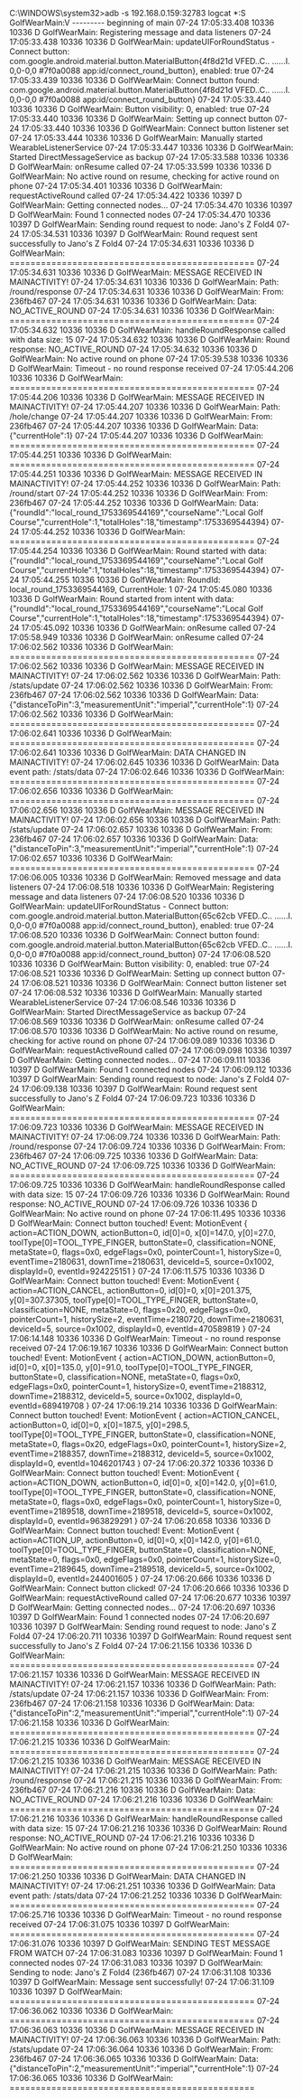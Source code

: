 C:\WINDOWS\system32>adb -s 192.168.0.159:32783 logcat \*:S GolfWearMain:V
--------- beginning of main
07-24 17:05:33.408 10336 10336 D GolfWearMain: Registering message and data listeners
07-24 17:05:33.438 10336 10336 D GolfWearMain: updateUIForRoundStatus - Connect button: com.google.android.material.button.MaterialButton{4f8d21d VFED..C.. ......I. 0,0-0,0 #7f0a0088 app:id/connect_round_button}, enabled: true
07-24 17:05:33.439 10336 10336 D GolfWearMain: Connect button found: com.google.android.material.button.MaterialButton{4f8d21d VFED..C.. ......I. 0,0-0,0 #7f0a0088 app:id/connect_round_button}
07-24 17:05:33.440 10336 10336 D GolfWearMain: Button visibility: 0, enabled: true
07-24 17:05:33.440 10336 10336 D GolfWearMain: Setting up connect button
07-24 17:05:33.440 10336 10336 D GolfWearMain: Connect button listener set
07-24 17:05:33.444 10336 10336 D GolfWearMain: Manually started WearableListenerService
07-24 17:05:33.447 10336 10336 D GolfWearMain: Started DirectMessageService as backup
07-24 17:05:33.588 10336 10336 D GolfWearMain: onResume called
07-24 17:05:33.599 10336 10336 D GolfWearMain: No active round on resume, checking for active round on phone
07-24 17:05:34.401 10336 10336 D GolfWearMain: requestActiveRound called
07-24 17:05:34.422 10336 10397 D GolfWearMain: Getting connected nodes...
07-24 17:05:34.470 10336 10397 D GolfWearMain: Found 1 connected nodes
07-24 17:05:34.470 10336 10397 D GolfWearMain: Sending round request to node: Jano's Z Fold4
07-24 17:05:34.531 10336 10397 D GolfWearMain: Round request sent successfully to Jano's Z Fold4
07-24 17:05:34.631 10336 10336 D GolfWearMain: ===============================================
07-24 17:05:34.631 10336 10336 D GolfWearMain: MESSAGE RECEIVED IN MAINACTIVITY!
07-24 17:05:34.631 10336 10336 D GolfWearMain: Path: /round/response
07-24 17:05:34.631 10336 10336 D GolfWearMain: From: 236fb467
07-24 17:05:34.631 10336 10336 D GolfWearMain: Data: NO_ACTIVE_ROUND
07-24 17:05:34.631 10336 10336 D GolfWearMain: ===============================================
07-24 17:05:34.632 10336 10336 D GolfWearMain: handleRoundResponse called with data size: 15
07-24 17:05:34.632 10336 10336 D GolfWearMain: Round response: NO_ACTIVE_ROUND
07-24 17:05:34.632 10336 10336 D GolfWearMain: No active round on phone
07-24 17:05:39.538 10336 10336 D GolfWearMain: Timeout - no round response received
07-24 17:05:44.206 10336 10336 D GolfWearMain: ===============================================
07-24 17:05:44.206 10336 10336 D GolfWearMain: MESSAGE RECEIVED IN MAINACTIVITY!
07-24 17:05:44.207 10336 10336 D GolfWearMain: Path: /hole/change
07-24 17:05:44.207 10336 10336 D GolfWearMain: From: 236fb467
07-24 17:05:44.207 10336 10336 D GolfWearMain: Data: {"currentHole":1}
07-24 17:05:44.207 10336 10336 D GolfWearMain: ===============================================
07-24 17:05:44.251 10336 10336 D GolfWearMain: ===============================================
07-24 17:05:44.251 10336 10336 D GolfWearMain: MESSAGE RECEIVED IN MAINACTIVITY!
07-24 17:05:44.252 10336 10336 D GolfWearMain: Path: /round/start
07-24 17:05:44.252 10336 10336 D GolfWearMain: From: 236fb467
07-24 17:05:44.252 10336 10336 D GolfWearMain: Data: {"roundId":"local_round_1753369544169","courseName":"Local Golf Course","currentHole":1,"totalHoles":18,"timestamp":1753369544394}
07-24 17:05:44.252 10336 10336 D GolfWearMain: ===============================================
07-24 17:05:44.254 10336 10336 D GolfWearMain: Round started with data: {"roundId":"local_round_1753369544169","courseName":"Local Golf Course","currentHole":1,"totalHoles":18,"timestamp":1753369544394}
07-24 17:05:44.255 10336 10336 D GolfWearMain: RoundId: local_round_1753369544169, CurrentHole: 1
07-24 17:05:45.080 10336 10336 D GolfWearMain: Round started from intent with data: {"roundId":"local_round_1753369544169","courseName":"Local Golf Course","currentHole":1,"totalHoles":18,"timestamp":1753369544394}
07-24 17:05:45.092 10336 10336 D GolfWearMain: onResume called
07-24 17:05:58.949 10336 10336 D GolfWearMain: onResume called
07-24 17:06:02.562 10336 10336 D GolfWearMain: ===============================================
07-24 17:06:02.562 10336 10336 D GolfWearMain: MESSAGE RECEIVED IN MAINACTIVITY!
07-24 17:06:02.562 10336 10336 D GolfWearMain: Path: /stats/update
07-24 17:06:02.562 10336 10336 D GolfWearMain: From: 236fb467
07-24 17:06:02.562 10336 10336 D GolfWearMain: Data: {"distanceToPin":3,"measurementUnit":"imperial","currentHole":1}
07-24 17:06:02.562 10336 10336 D GolfWearMain: ===============================================
07-24 17:06:02.641 10336 10336 D GolfWearMain: ===============================================
07-24 17:06:02.641 10336 10336 D GolfWearMain: DATA CHANGED IN MAINACTIVITY!
07-24 17:06:02.645 10336 10336 D GolfWearMain: Data event path: /stats/data
07-24 17:06:02.646 10336 10336 D GolfWearMain: ===============================================
07-24 17:06:02.656 10336 10336 D GolfWearMain: ===============================================
07-24 17:06:02.656 10336 10336 D GolfWearMain: MESSAGE RECEIVED IN MAINACTIVITY!
07-24 17:06:02.656 10336 10336 D GolfWearMain: Path: /stats/update
07-24 17:06:02.657 10336 10336 D GolfWearMain: From: 236fb467
07-24 17:06:02.657 10336 10336 D GolfWearMain: Data: {"distanceToPin":3,"measurementUnit":"imperial","currentHole":1}
07-24 17:06:02.657 10336 10336 D GolfWearMain: ===============================================
07-24 17:06:06.005 10336 10336 D GolfWearMain: Removed message and data listeners
07-24 17:06:08.518 10336 10336 D GolfWearMain: Registering message and data listeners
07-24 17:06:08.520 10336 10336 D GolfWearMain: updateUIForRoundStatus - Connect button: com.google.android.material.button.MaterialButton{65c62cb VFED..C.. ......I. 0,0-0,0 #7f0a0088 app:id/connect_round_button}, enabled: true
07-24 17:06:08.520 10336 10336 D GolfWearMain: Connect button found: com.google.android.material.button.MaterialButton{65c62cb VFED..C.. ......I. 0,0-0,0 #7f0a0088 app:id/connect_round_button}
07-24 17:06:08.520 10336 10336 D GolfWearMain: Button visibility: 0, enabled: true
07-24 17:06:08.521 10336 10336 D GolfWearMain: Setting up connect button
07-24 17:06:08.521 10336 10336 D GolfWearMain: Connect button listener set
07-24 17:06:08.532 10336 10336 D GolfWearMain: Manually started WearableListenerService
07-24 17:06:08.546 10336 10336 D GolfWearMain: Started DirectMessageService as backup
07-24 17:06:08.569 10336 10336 D GolfWearMain: onResume called
07-24 17:06:08.570 10336 10336 D GolfWearMain: No active round on resume, checking for active round on phone
07-24 17:06:09.089 10336 10336 D GolfWearMain: requestActiveRound called
07-24 17:06:09.098 10336 10397 D GolfWearMain: Getting connected nodes...
07-24 17:06:09.111 10336 10397 D GolfWearMain: Found 1 connected nodes
07-24 17:06:09.112 10336 10397 D GolfWearMain: Sending round request to node: Jano's Z Fold4
07-24 17:06:09.138 10336 10397 D GolfWearMain: Round request sent successfully to Jano's Z Fold4
07-24 17:06:09.723 10336 10336 D GolfWearMain: ===============================================
07-24 17:06:09.723 10336 10336 D GolfWearMain: MESSAGE RECEIVED IN MAINACTIVITY!
07-24 17:06:09.724 10336 10336 D GolfWearMain: Path: /round/response
07-24 17:06:09.724 10336 10336 D GolfWearMain: From: 236fb467
07-24 17:06:09.725 10336 10336 D GolfWearMain: Data: NO_ACTIVE_ROUND
07-24 17:06:09.725 10336 10336 D GolfWearMain: ===============================================
07-24 17:06:09.725 10336 10336 D GolfWearMain: handleRoundResponse called with data size: 15
07-24 17:06:09.726 10336 10336 D GolfWearMain: Round response: NO_ACTIVE_ROUND
07-24 17:06:09.726 10336 10336 D GolfWearMain: No active round on phone
07-24 17:06:11.495 10336 10336 D GolfWearMain: Connect button touched! Event: MotionEvent { action=ACTION_DOWN, actionButton=0, id[0]=0, x[0]=147.0, y[0]=27.0, toolType[0]=TOOL_TYPE_FINGER, buttonState=0, classification=NONE, metaState=0, flags=0x0, edgeFlags=0x0, pointerCount=1, historySize=0, eventTime=2180631, downTime=2180631, deviceId=5, source=0x1002, displayId=0, eventId=924225151 }
07-24 17:06:11.575 10336 10336 D GolfWearMain: Connect button touched! Event: MotionEvent { action=ACTION_CANCEL, actionButton=0, id[0]=0, x[0]=201.375, y[0]=307.37305, toolType[0]=TOOL_TYPE_FINGER, buttonState=0, classification=NONE, metaState=0, flags=0x20, edgeFlags=0x0, pointerCount=1, historySize=2, eventTime=2180720, downTime=2180631, deviceId=5, source=0x1002, displayId=0, eventId=470589819 }
07-24 17:06:14.148 10336 10336 D GolfWearMain: Timeout - no round response received
07-24 17:06:19.167 10336 10336 D GolfWearMain: Connect button touched! Event: MotionEvent { action=ACTION_DOWN, actionButton=0, id[0]=0, x[0]=135.0, y[0]=91.0, toolType[0]=TOOL_TYPE_FINGER, buttonState=0, classification=NONE, metaState=0, flags=0x0, edgeFlags=0x0, pointerCount=1, historySize=0, eventTime=2188312, downTime=2188312, deviceId=5, source=0x1002, displayId=0, eventId=689419708 }
07-24 17:06:19.214 10336 10336 D GolfWearMain: Connect button touched! Event: MotionEvent { action=ACTION_CANCEL, actionButton=0, id[0]=0, x[0]=187.5, y[0]=298.5, toolType[0]=TOOL_TYPE_FINGER, buttonState=0, classification=NONE, metaState=0, flags=0x20, edgeFlags=0x0, pointerCount=1, historySize=2, eventTime=2188357, downTime=2188312, deviceId=5, source=0x1002, displayId=0, eventId=1046201743 }
07-24 17:06:20.372 10336 10336 D GolfWearMain: Connect button touched! Event: MotionEvent { action=ACTION_DOWN, actionButton=0, id[0]=0, x[0]=142.0, y[0]=61.0, toolType[0]=TOOL_TYPE_FINGER, buttonState=0, classification=NONE, metaState=0, flags=0x0, edgeFlags=0x0, pointerCount=1, historySize=0, eventTime=2189518, downTime=2189518, deviceId=5, source=0x1002, displayId=0, eventId=963829291 }
07-24 17:06:20.658 10336 10336 D GolfWearMain: Connect button touched! Event: MotionEvent { action=ACTION_UP, actionButton=0, id[0]=0, x[0]=142.0, y[0]=61.0, toolType[0]=TOOL_TYPE_FINGER, buttonState=0, classification=NONE, metaState=0, flags=0x0, edgeFlags=0x0, pointerCount=1, historySize=0, eventTime=2189645, downTime=2189518, deviceId=5, source=0x1002, displayId=0, eventId=244001605 }
07-24 17:06:20.666 10336 10336 D GolfWearMain: Connect button clicked!
07-24 17:06:20.666 10336 10336 D GolfWearMain: requestActiveRound called
07-24 17:06:20.677 10336 10397 D GolfWearMain: Getting connected nodes...
07-24 17:06:20.697 10336 10397 D GolfWearMain: Found 1 connected nodes
07-24 17:06:20.697 10336 10397 D GolfWearMain: Sending round request to node: Jano's Z Fold4
07-24 17:06:20.711 10336 10397 D GolfWearMain: Round request sent successfully to Jano's Z Fold4
07-24 17:06:21.156 10336 10336 D GolfWearMain: ===============================================
07-24 17:06:21.157 10336 10336 D GolfWearMain: MESSAGE RECEIVED IN MAINACTIVITY!
07-24 17:06:21.157 10336 10336 D GolfWearMain: Path: /stats/update
07-24 17:06:21.157 10336 10336 D GolfWearMain: From: 236fb467
07-24 17:06:21.158 10336 10336 D GolfWearMain: Data: {"distanceToPin":2,"measurementUnit":"imperial","currentHole":1}
07-24 17:06:21.158 10336 10336 D GolfWearMain: ===============================================
07-24 17:06:21.215 10336 10336 D GolfWearMain: ===============================================
07-24 17:06:21.215 10336 10336 D GolfWearMain: MESSAGE RECEIVED IN MAINACTIVITY!
07-24 17:06:21.215 10336 10336 D GolfWearMain: Path: /round/response
07-24 17:06:21.215 10336 10336 D GolfWearMain: From: 236fb467
07-24 17:06:21.216 10336 10336 D GolfWearMain: Data: NO_ACTIVE_ROUND
07-24 17:06:21.216 10336 10336 D GolfWearMain: ===============================================
07-24 17:06:21.216 10336 10336 D GolfWearMain: handleRoundResponse called with data size: 15
07-24 17:06:21.216 10336 10336 D GolfWearMain: Round response: NO_ACTIVE_ROUND
07-24 17:06:21.216 10336 10336 D GolfWearMain: No active round on phone
07-24 17:06:21.250 10336 10336 D GolfWearMain: ===============================================
07-24 17:06:21.250 10336 10336 D GolfWearMain: DATA CHANGED IN MAINACTIVITY!
07-24 17:06:21.251 10336 10336 D GolfWearMain: Data event path: /stats/data
07-24 17:06:21.252 10336 10336 D GolfWearMain: ===============================================
07-24 17:06:25.716 10336 10336 D GolfWearMain: Timeout - no round response received
07-24 17:06:31.075 10336 10397 D GolfWearMain: ===============================================
07-24 17:06:31.076 10336 10397 D GolfWearMain: SENDING TEST MESSAGE FROM WATCH
07-24 17:06:31.083 10336 10397 D GolfWearMain: Found 1 connected nodes
07-24 17:06:31.083 10336 10397 D GolfWearMain: Sending to node: Jano's Z Fold4 (236fb467)
07-24 17:06:31.108 10336 10397 D GolfWearMain: Message sent successfully!
07-24 17:06:31.109 10336 10397 D GolfWearMain: ===============================================
07-24 17:06:36.062 10336 10336 D GolfWearMain: ===============================================
07-24 17:06:36.063 10336 10336 D GolfWearMain: MESSAGE RECEIVED IN MAINACTIVITY!
07-24 17:06:36.063 10336 10336 D GolfWearMain: Path: /stats/update
07-24 17:06:36.064 10336 10336 D GolfWearMain: From: 236fb467
07-24 17:06:36.065 10336 10336 D GolfWearMain: Data: {"distanceToPin":2,"measurementUnit":"imperial","currentHole":1}
07-24 17:06:36.065 10336 10336 D GolfWearMain: ===============================================
